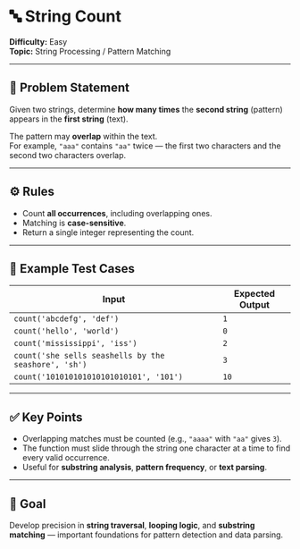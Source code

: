 # 🔤 String Count

**Difficulty:** Easy  
**Topic:** String Processing / Pattern Matching  

---

## 📌 Problem Statement
Given two strings, determine **how many times** the **second string** (pattern) appears in the **first string** (text).  

The pattern may **overlap** within the text.  
For example, `"aaa"` contains `"aa"` twice — the first two characters and the second two characters overlap.

---

## ⚙️ Rules
- Count **all occurrences**, including overlapping ones.  
- Matching is **case-sensitive**.  
- Return a single integer representing the count.  

---

## 🧪 Example Test Cases

| Input | Expected Output |
|-------|-----------------|
| `count('abcdefg', 'def')` | `1` |
| `count('hello', 'world')` | `0` |
| `count('mississippi', 'iss')` | `2` |
| `count('she sells seashells by the seashore', 'sh')` | `3` |
| `count('101010101010101010101', '101')` | `10` |

---

## ✅ Key Points
- Overlapping matches must be counted (e.g., `"aaaa"` with `"aa"` gives `3`).  
- The function must slide through the string one character at a time to find every valid occurrence.  
- Useful for **substring analysis**, **pattern frequency**, or **text parsing**.

---

## 🎯 Goal
Develop precision in **string traversal**, **looping logic**, and **substring matching** — important foundations for pattern detection and data parsing.
